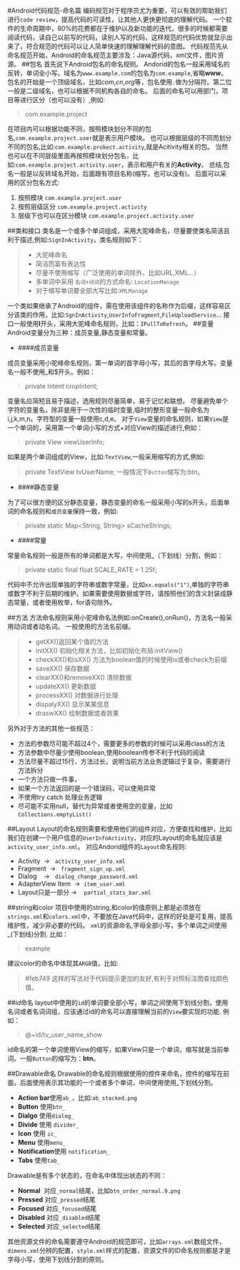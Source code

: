 #Android代码规范-命名篇
编码规范对于程序员尤为重要，可以有效的帮助我们进行`code review`，提高代码的可读性，让其他人更快更彻底的理解代码。
一个软件的生命周期中，80%的花费都在于维护以及新功能的迭代，很多的时候都需要阅读代码，读自己以前写的代码，读别人写的代码，这样规范的代码优势就显示出来了，符合规范的代码可以让人简单快速的理解理解代码的意图。
代码规范先从命名规范开始，Android的命名规范主要涉及：Java源代码，xml文件，图片资源。
##包名
首先说下Android包名的命名规则。
Andorid的包名一般采用域名的反转，单词全小写。域名为`www.example.com`的包名为`com.example`,省略**www**。
包名的开始是一个顶级域名，比如*com*,*cn*,*org*等，包名使用`.`做为分隔符。第二位一般是二级域名，也可以根据不同机构各自的命名。
后面的命名可以用部门，项目等进行区分（也可以没有）,例如:
>com.example.project

在项目内可以根据功能不同，按照模块划分不同的包名,`com.example.project.user`就是表示用户模块。
也可以根据层级的不同而划分不同的包名,比如:`com.example.prokect.activity`,就是Acitivity相关的包。
当然也可以在不同层级里面再按照模块划分包名，比如:`com.example.project.activity.user`，表示和用户有关的**Activity**。
总结,包名一般是以反转域名开始，后面跟有项目名称(缩写，也可以没有)。
后面可以采用的区分包名方式:

1. 按照模块 `com.example.project.user`
2. 按照层级区分 `com.example.project.activity`
3. 层级下也可以在区分模块 `com.example.project.activity.user`

##类和接口
类名是一个或多个单词组成，采用大驼峰命名，尽量要使类名简洁且利于描述,例如:`SignInActivity`，类名规则如下：
> * 大驼峰命名
> * 简洁而富有表达性
> * 尽量不使用缩写（广泛使用的单词除外，比如URL,XML...）
> * 多单词中采用 `名词+动词`的方式命名: `LocationManage`
> * 对于缩写单词要全部大写比如:`XMLManage`

一个类如果继承了Android的组件，需在使用该组件的名称作为后缀，这样容易区分该类的作用，比如:`SgnInActivity`,`UserInfoFragment`,`FileUploadService`...
接口一般使用****I****开头，采用大驼峰命名规则，比如：`IPullToRefresh`。
##变量
Android变量分为三种：成员变量,静态变量和常量。

* ####成员变量

成员变量采用小驼峰命名规则，第一单词的首字母小写，其后的首字母大写。变量名一般不使用_和$开头。例如：
>private Intent cropIntent;

变量名应简短且易于描述，选用规则尽量简单，易于记忆和联想。
尽量避免单个字符的变量名，除非是用于一次性的临时变量,临时的整形变量一般命名为 i,j,k,m,n。字符型的变量一般使用c,d,e。
对于`View`变量的命名规则，如果`View`是一个单词的，采用第一个单词小写的方式+对应View的描述进行,例如：
> private View viewUserInfo;

如果是两个单词组成的View，比如:`TextView`,一般采用缩写的方式,例如:
> private TextView tvUserName;
一般情况下`Button`缩写为:btn。

* ####静态变量

为了可以很方便的区分静态变量，静态变量的命名一般采用小写的s开头，后面单词的命名规则和`成员变量`保持一致，例如:
>private static Map<String, String> sCacheStrings;

* ####常量

常量命名规则一般是所有的单词都是大写，中间使用_（下划线）分割，例如：
>private static final float SCALE_RATE = 1.25f;

代码中不允许出现单独的字符串或数字常量，比如`xx.equals("1")`,单独的字符串或数字不利于后期的维护。如果需要使用数据或字符，请按照他们的含义封装成静态常量，或者使用枚举，for语句除外。

##方法
方法命名规则采用小驼峰命名法例如:onCreate(),onRun()，方法名一般采用动词或者动名词。
一般使用的方法名前缀。
> * getXX()返回某个值的方法
> * initXX() 初始化相关方法，比如初始化布局:initView()
> * checkXX()和isXX() 方法为boolean值的时候使用is或者check为前缀
> * saveXX() 保存数据
> * clearXX()和removeXX() 清除数据
> * updateXX() 更新数据
> * processXX() 对数据进行处理
> * dispalyXX() 显示某某信息
> * draswXX() 绘制数据或者效果

另外对于方法的其他一些规范：

* 方法的参数尽可能不超过4个，需要更多的参数的时候可以采用class的方法
* 方法参数中尽量少使用boolean,使用boolean传参不利于代码的阅读
* 方法尽量不超过15行，方法过长，说明当前方法业务逻辑过于复杂，需要进行方法拆分
* 一个方法只做一件事，
* 如果一个方法返回的是一个错误码，可以使用异常
* 不使用try catch 处理业务逻辑
* 尽可能不实用null，替代为异常或者使用空的变量，比如`Collections.emptyList()`

##Layout
Layout的命名规则需要和使用他们的组件对应，方便查找和维护，比如我们在创建一个用户信息的`UserInfoActivity`，对应的Layout的命名就应该是`activity_user_info.xml`。
对应Andorid组件的`Layout`命名规则:

* Activity  ->   `activity_user_info.xml`
* Fragment  ->   `fragment_sign_up.xml`
* Dialog    ->   `dialog_change_password.xml`
* AdapterView Item  ->  `item_user.xml`
* Layout只是一部分  ->    `partial_stats_bar.xml`

##string和color
项目中使用的string,和color的值原则上都是必须放在`strings.xml`和`colors.xml`中，不要放在Java代码中，这样的好处是可复用，提高维护性，减少非必要的代码。
`xml`的资源命名,字母全部小写，多个单词之间使用_(下划线)分割.
比如：
><string name="app_name">example</string>

建议color的命名中体现其`ARGB`值，比如:
><color name="color_feb749">#feb749</color>
这样的写法对于代码提示更加的友好,有利于对照标注图查找颜色值。

##*id*命名
layout中使用的`id`的单词要全部小写，单词之间使用下划线分割，使用名词或者名词词组，应该通过id的命名可以直接理解当前的`View`要实现的功能.
例如：
>@+id/tv_user_name_show

id命名的第一个单词使用View的缩写，如果View只是一个单词，缩写就是当前单词。一般`Button`的缩写为：**btn**。

##Drawable命名
Drawable的命名规则根据使用的控件来命名，控件的缩写在前面，后面使用表示其功能的一个或者多个单词，中间使用使用_下划线分割。

* **Action bar**使用`ab_`，比如:`ab_stacked.png`
* **Button** 使用`btn_`
* **Dialgo** 使用`dialog_` 
* **Divide** 使用 `divider_` 
* **Icon** 使用 `ic_`
* **Menu** 使用`menu_`
* **Notification**使用 `notification_`
* **Tabs** 使用`tab_`

Drawable是有多个状态的，在命名中体现出状态的不同：

* **Normal**  对应`_normal`结尾，比如`btn_order_normal.9.png`
* **Pressed** 对应`_pressed`结尾
* **Focused** 对应`_focused`结尾
* **Disabled** 对应`_disabled`结尾
* **Selected** 对应`_selected`结尾

其他资源文件的命名需要遵守Android的规范即可，比如`arrays.xml`数组文件，`dimens.xml`分辨的配置，`style.xml`样式的配置，资源文件的ID命名规则都是才是字母小写，使用下划线分割的原则。



